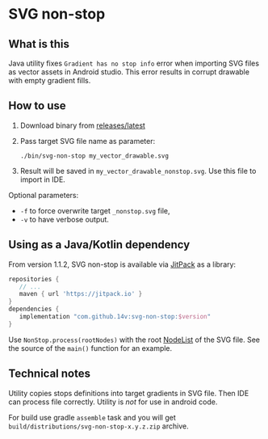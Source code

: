 # SVG non-stop
## What is this

Java utility fixes `Gradient has no stop info` error when importing SVG files as vector assets in Android studio. This error results in corrupt drawable with empty gradient fills.

## How to use

1. Download binary from [releases/latest](https://github.com/14v/svg-non-stop/releases/latest)

2. Pass target SVG file name as parameter:

    ```
    ./bin/svg-non-stop my_vector_drawable.svg
    ```

3. Result will be saved in `my_vector_drawable_nonstop.svg`. Use this file to import in IDE.

Optional parameters: 
* `-f` to force overwrite target `_nonstop.svg` file, 
* `-v` to have verbose output.

## Using as a Java/Kotlin dependency

From version 1.1.2, SVG non-stop is available via [JitPack](https://jitpack.io/#14v/svg-non-stop) as a library:

```groovy
repositories {
   // ...
   maven { url 'https://jitpack.io' }
}
dependencies {
   implementation "com.github.14v:svg-non-stop:$version"
}
```

Use `NonStop.process(rootNodes)` with the root [NodeList](https://docs.oracle.com/javase/8/docs/api/org/w3c/dom/NodeList.html)
of the SVG file. See the source of the `main()` function for an example.

## Technical notes
Utility copies stops definitions into target gradients in SVG file. Then IDE can process file correctly. Utility is _not_ for use in android code.

For build use gradle `assemble` task and you will get `build/distributions/svg-non-stop-x.y.z.zip` archive.

